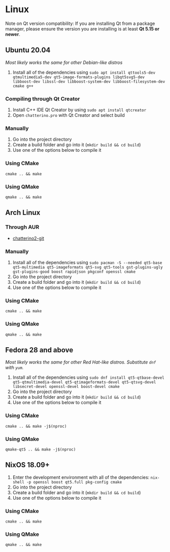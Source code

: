 # Linux

Note on Qt version compatibility: If you are installing Qt from a package manager, please ensure the version you are installing is at least **Qt 5.15 or newer**.

## Ubuntu 20.04

_Most likely works the same for other Debian-like distros_

1. Install all of the dependencies using `sudo apt install qttools5-dev qtmultimedia5-dev qt5-image-formats-plugins libqt5svg5-dev libboost-dev libssl-dev libboost-system-dev libboost-filesystem-dev cmake g++`

### Compiling through Qt Creator

1. Install C++ IDE Qt Creator by using `sudo apt install qtcreator`
1. Open `chatterino.pro` with Qt Creator and select build

### Manually

1. Go into the project directory
1. Create a build folder and go into it (`mkdir build && cd build`)
1. Use one of the options below to compile it

### Using CMake

`cmake .. && make`

### Using QMake

`qmake .. && make`

## Arch Linux

### Through AUR

- [chatterino2-git](https://aur.archlinux.org/packages/chatterino2-git/)

### Manually

1. Install all of the dependencies using `sudo pacman -S --needed qt5-base qt5-multimedia qt5-imageformats qt5-svg qt5-tools gst-plugins-ugly gst-plugins-good boost rapidjson pkgconf openssl cmake`
1. Go into the project directory
1. Create a build folder and go into it (`mkdir build && cd build`)
1. Use one of the options below to compile it

### Using CMake

`cmake .. && make`

### Using QMake

`qmake .. && make`

## Fedora 28 and above

_Most likely works the same for other Red Hat-like distros. Substitute `dnf` with `yum`._

1. Install all of the dependencies using `sudo dnf install qt5-qtbase-devel qt5-qtmultimedia-devel qt5-qtimageformats-devel qt5-qtsvg-devel libsecret-devel openssl-devel boost-devel cmake`
1. Go into the project directory
1. Create a build folder and go into it (`mkdir build && cd build`)
1. Use one of the options below to compile it

### Using CMake

`cmake .. && make -j$(nproc)`

### Using QMake

`qmake-qt5 .. && make -j$(nproc)`

## NixOS 18.09+

1. Enter the development environment with all of the dependencies: `nix-shell -p openssl boost qt5.full pkg-config cmake`
1. Go into the project directory
1. Create a build folder and go into it (`mkdir build && cd build`)
1. Use one of the options below to compile it

### Using CMake

`cmake .. && make`

### Using QMake

`qmake .. && make`
